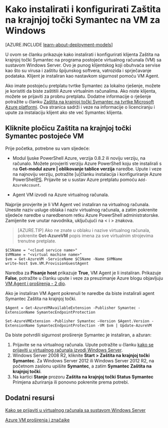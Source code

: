 <properties
    pageTitle="Kliknite pločicu Zaštita na krajnjoj točki Symantec na VM | Microsoft Azure"
    description="Saznajte kako instalirati i konfigurirati proširenje Zaštita na krajnjoj točki Symantec sigurnosti na u novu ili postojeću Azure VM stvorene pomoću model klasični implementacije."
    services="virtual-machines-windows"
    documentationCenter=""
    authors="iainfoulds"
    manager="timlt"
    editor=""
    tags="azure-service-management"/>

<tags
    ms.service="virtual-machines-windows"
    ms.workload="infrastructure-services"
    ms.tgt_pltfrm="vm-multiple"
    ms.devlang="na"
    ms.topic="article"
    ms.date="08/24/2016"
    ms.author="iainfou"/>

# <a name="how-to-install-and-configure-symantec-endpoint-protection-on-a-windows-vm"></a>Kako instalirati i konfigurirati Zaštita na krajnjoj točki Symantec na VM za Windows

[AZURE.INCLUDE [learn-about-deployment-models](../../includes/learn-about-deployment-models-classic-include.md)]

U ovom se članku prikazuje kako instalirati i konfigurirati klijenta Zaštita na krajnjoj točki Symantec na programa postojeće virtualnog računala (VM) sa sustavom Windows Server. Ovo je punog klijentskog koji obuhvaća servise kao što su virusa i zaštitu špijunskog softvera, vatrozida i sprječavanje podataka. Klijent je instaliran kao nastavkom sigurnost pomoću VM Agent.

Ako imate postojeću pretplatu tvrtke Symantec za lokalno rješenje, možete je koristiti da biste zaštitili Azure virtualnim računalima. Ako niste klijenta, možete se prijaviti za probnu pretplatu. Dodatne informacije o rješenje potražite u članku [Zaštita na krajnjoj točki Symantec na tvrtke Microsoft Azure platformi][Symantec]. Ova stranica sadrži i veze na informacije o licenciranju i upute za instalaciju klijent ako ste već Symantec klijenta.

## <a name="install-symantec-endpoint-protection-on-an-existing-vm"></a>Kliknite pločicu Zaštita na krajnjoj točki Symantec postojeće VM

Prije početka, potrebne su vam sljedeće:

- Modul ljuske PowerShell Azure, verzija 0.8.2 ili noviju verziju, na računalo. Možete provjeriti verziju Azure PowerShell koju ste instalirali s na **Get-modul azure | oblikovanje tablice verzija** naredbe. Upute i veze na najnoviju verziju, potražite [u]članku instalacija i konfiguriranje Azure PowerShell[PS]. Prijavite se u sustav Azure pretplatu pomoću `Add-AzureAccount`.

- Agent VM izvodi na Azure virtualnog računala.

Najprije provjerite je li VM Agent već instaliran na virtualnog računala. Unesite naziv usluge oblaka i naziv virtualnog računala, a zatim pokrenite sljedeće naredbe u naredbenom retku Azure PowerShell administratorske. Zamijenite sve unutar navodnika, uključujući na < i > znakova.

> [AZURE.TIP] Ako ne znate u oblaku i nazive virtualnog računala, pokrenite **Get-AzureVM** popis imena za sve virtualnim strojevima trenutne pretplate.

    $CSName = "<cloud service name>"
    $VMName = "<virtual machine name>"
    $vm = Get-AzureVM -ServiceName $CSName -Name $VMName
    write-host $vm.VM.ProvisionGuestAgent

Naredba za **Pisanje host** prikazuje **True**, VM Agent je li instaliran. Prikazuje **False**, potražite u članku upute i veze za preuzimanje Azure blogu objavljuju [VM Agent i proširenja - 2 dio][Agent].

Ako je instaliran VM Agent pokrenuli te naredbe da biste instalirali agent Symantec Zaštita na krajnjoj točki.

    $Agent = Get-AzureVMAvailableExtension -Publisher Symantec -ExtensionName SymantecEndpointProtection

    Set-AzureVMExtension -Publisher Symantec –Version $Agent.Version -ExtensionName SymantecEndpointProtection -VM $vm | Update-AzureVM

Da biste potvrdili sigurnost proširenje Symantec je instaliran, a ažuran:

1.  Prijavite se na virtualnog računala. Upute potražite u članku [kako se prijaviti u virtualnog računala izvodi Windows Server][Logon].
2.  Windows Server 2008 R2, kliknite **Start > Zaštita na krajnjoj točki Symantec**. Za Windows Server 2012 ili Windows Server 2012 R2, na početnom zaslonu upišite **Symantec**, a zatim **Symantec Zaštita na krajnjoj točki**.
3.  Na kartici **Stanje** prozoru **Zaštita na krajnjoj točki Status Symantec** Primjena ažuriranja ili ponovno pokrenite prema potrebi.

## <a name="additional-resources"></a>Dodatni resursi

[Kako se prijaviti u virtualnog računala sa sustavom Windows Server][Logon]

[Azure VM proširenja i značajke][Ext]


<!--Link references-->
[Symantec]: http://www.symantec.com/connect/blogs/symantec-endpoint-protection-now-microsoft-azure

[Portal]: http://manage.windowsazure.com

[Create]: virtual-machines-windows-classic-tutorial.md

[PS]: ../powershell-install-configure.md

[Agent]: http://go.microsoft.com/fwlink/p/?LinkId=403947

[Logon]: virtual-machines-windows-classic-connect-logon.md

[Ext]: http://go.microsoft.com/fwlink/p/?linkid=390493